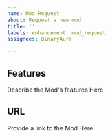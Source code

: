 ```yaml
---
name: Mod Request
about: Request a new mod
title: ''
labels: enhancement, mod_request
assignees: BinaryAura

---
```


## Features

Describe the Mod's features Here

## URL

Provide a link to the Mod Here
